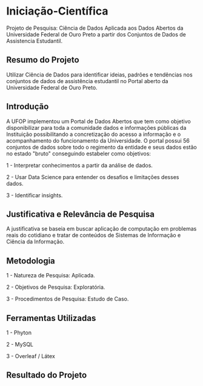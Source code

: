 # Iniciação-Científica
Projeto de Pesquisa: Ciência de Dados Aplicada aos Dados Abertos da Universidade Federal de Ouro Preto a partir dos Conjuntos de Dados de Assistencia Estudantil.

## Resumo do Projeto
Utilizar Ciência de Dados para identificar ideias, padrões e tendências nos conjuntos de dados de assistência estudantil no Portal aberto da Universidade Federal de Ouro Preto.

## Introdução
A UFOP implementou um Portal de Dados Abertos que tem como objetivo disponibilizar para toda a comunidade dados e informações públicas da Instituição possibilitando a concretização do acesso a informação e o acompanhamento do funcionamento da Universidade. O portal possui 56 conjuntos de dados sobre todo o regimento da entidade e seus dados estão no estado "bruto" conseguindo estabeler como objetivos:

1 - Interpretar conhecimentos a partir da análise de dados.

2 - Usar Data Science para entender os desafios e limitações desses dados.

3 - Identificar insights.

## Justificativa e Relevância de Pesquisa
A justificativa se baseia em buscar aplicação de computação em problemas reais do cotidiano e tratar de conteúdos de Sistemas de Informação e Ciência da Informação.

## Metodologia
1 - Natureza de Pesquisa: Aplicada.

2 - Objetivos de Pesquisa: Exploratória.

3 - Procedimentos de Pesquisa: Estudo de Caso.

## Ferramentas Utilizadas
1 - Phyton

2 - MySQL

3 - Overleaf / Látex

## Resultado do Projeto
